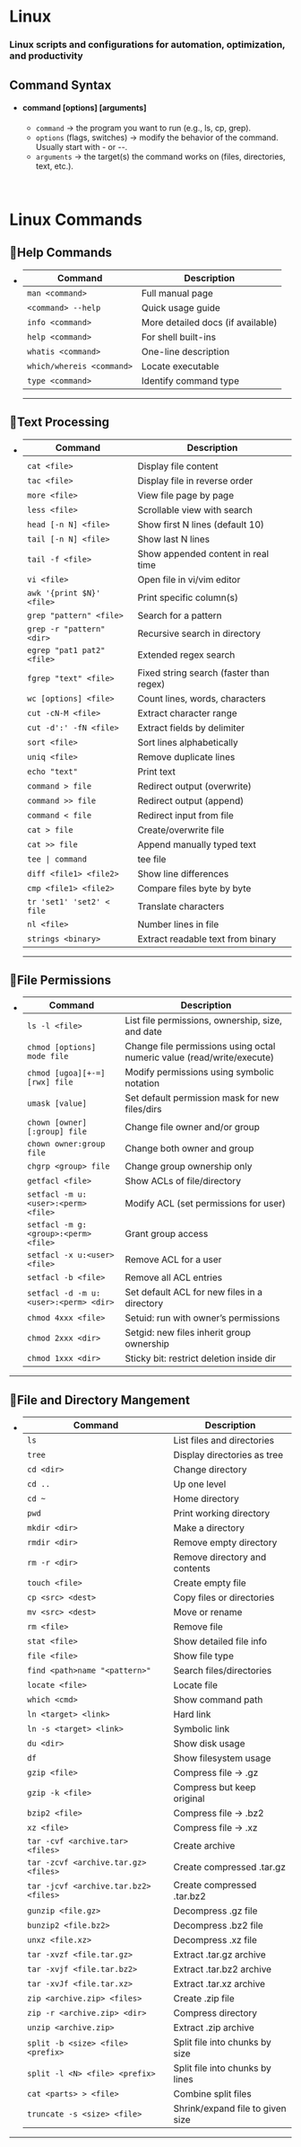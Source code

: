 # Linux

### Linux scripts and configurations for automation, optimization, and productivity

## Command Syntax

- #### command [options] [arguments]
  - `command` → the program you want to run (e.g., ls, cp, grep).
  - `options` (flags, switches) → modify the behavior of the command. Usually start with - or --.
  - `arguments` → the target(s) the command works on (files, directories, text, etc.).

<br>

# Linux Commands

## 🔹Help Commands

- | Command                   | Description                       |
  | ------------------------- | --------------------------------- |
  | `man <command>`           | Full manual page                  |
  | `<command> --help`        | Quick usage guide                 |
  | `info <command>`          | More detailed docs (if available) |
  | `help <command>`          | For shell built-ins               |
  | `whatis <command>`        | One-line description              |
  | `which/whereis <command>` | Locate executable                 |
  | `type <command>`          | Identify command type             |
  ***

## 🔹Text Processing

- | Command                    | Description                             |
  | -------------------------- | --------------------------------------- |
  |                            |                                         |
  | `cat <file>`               | Display file content                    |
  | `tac <file>`               | Display file in reverse order           |
  | `more <file>`              | View file page by page                  |
  | `less <file>`              | Scrollable view with search             |
  | `head [-n N] <file>`       | Show first N lines (default 10)         |
  | `tail [-n N] <file>`       | Show last N lines                       |
  | `tail -f <file>`           | Show appended content in real time      |
  | `vi <file>`                | Open file in vi/vim editor              |
  | `awk '{print $N}' <file>`  | Print specific column(s)                |
  | `grep "pattern" <file>`    | Search for a pattern                    |
  | `grep -r "pattern" <dir>`  | Recursive search in directory           |
  | `egrep "pat1 pat2" <file>` | Extended regex search                   |
  | `fgrep "text" <file>`      | Fixed string search (faster than regex) |
  | `wc [options] <file>`      | Count lines, words, characters          |
  | `cut -cN-M <file>`         | Extract character range                 |
  | `cut -d':' -fN <file>`     | Extract fields by delimiter             |
  | `sort <file>`              | Sort lines alphabetically               |
  | `uniq <file>`              | Remove duplicate lines                  |
  | `echo "text"`              | Print text                              |
  | `command > file`           | Redirect output (overwrite)             |
  | `command >> file`          | Redirect output (append)                |
  | `command < file`           | Redirect input from file                |
  | `cat > file`               | Create/overwrite file                   |
  | `cat >> file`              | Append manually typed text              |
  | `tee \| command`           | tee file                                |
  | `diff <file1> <file2>`     | Show line differences                   |
  | `cmp <file1> <file2>`      | Compare files byte by byte              |
  | `tr 'set1' 'set2' < file`  | Translate characters                    |
  | `nl <file>`                | Number lines in file                    |
  | `strings <binary>`         | Extract readable text from binary       |

  ***

## 🔹File Permissions

- | Command                               | Description                                                            |
  | ------------------------------------- | ---------------------------------------------------------------------- |
  | `ls -l <file>`                        | List file permissions, ownership, size, and date                       |
  | `chmod [options] mode file`           | Change file permissions using octal numeric value (read/write/execute) |
  | `chmod [ugoa][+-=][rwx] file`         | Modify permissions using symbolic notation                             |
  | `umask [value]`                       | Set default permission mask for new files/dirs                         |
  | `chown [owner][:group] file`          | Change file owner and/or group                                         |
  | `chown owner:group file`              | Change both owner and group                                            |
  | `chgrp <group> file`                  | Change group ownership only                                            |
  | `getfacl <file>`                      | Show ACLs of file/directory                                            |
  | `setfacl -m u:<user>:<perm> <file>`   | Modify ACL (set permissions for user)                                  |
  | `setfacl -m g:<group>:<perm> <file>`  | Grant group access                                                     |
  | `setfacl -x u:<user> <file>`          | Remove ACL for a user                                                  |
  | `setfacl -b <file>`                   | Remove all ACL entries                                                 |
  | `setfacl -d -m u:<user>:<perm> <dir>` | Set default ACL for new files in a directory                           |
  | `chmod 4xxx <file>`                   | Setuid: run with owner’s permissions                                   |
  | `chmod 2xxx <dir>`                    | Setgid: new files inherit group ownership                              |
  | `chmod 1xxx <dir>`                    | Sticky bit: restrict deletion inside dir                               |

---

## 🔹File and Directory Mangement

- | Command                               | Description                      |
  | ------------------------------------- | -------------------------------- |
  | `ls`                                  | List files and directories       |
  | `tree`                                | Display directories as tree      |
  | `cd <dir>`                            | Change directory                 |
  | `cd ..`                               | Up one level                     |
  | `cd ~`                                | Home directory                   |
  | `pwd`                                 | Print working directory          |
  | `mkdir <dir>`                         | Make a directory                 |
  | `rmdir <dir>`                         | Remove empty directory           |
  | `rm -r <dir>`                         | Remove directory and contents    |
  | `touch <file>`                        | Create empty file                |
  | `cp <src> <dest>`                     | Copy files or directories        |
  | `mv <src> <dest>`                     | Move or rename                   |
  | `rm <file>`                           | Remove file                      |
  | `stat <file>`                         | Show detailed file info          |
  | `file <file>`                         | Show file type                   |
  | `find <path>name "<pattern>"`         | Search files/directories         |
  | `locate <file>`                       | Locate file                      |
  | `which <cmd>`                         | Show command path                |
  | `ln <target> <link>`                  | Hard link                        |
  | `ln -s <target> <link>`               | Symbolic link                    |
  | `du <dir>`                            | Show disk usage                  |
  | `df`                                  | Show filesystem usage            |
  | `gzip <file>`                         | Compress file → .gz              |
  | `gzip -k <file>`                      | Compress but keep original       |
  | `bzip2 <file>`                        | Compress file → .bz2             |
  | `xz <file>`                           | Compress file → .xz              |
  | `tar -cvf <archive.tar> <files>`      | Create archive                   |
  | `tar -zcvf <archive.tar.gz> <files>`  | Create compressed .tar.gz        |
  | `tar -jcvf <archive.tar.bz2> <files>` | Create compressed .tar.bz2       |
  | `gunzip <file.gz>`                    | Decompress .gz file              |
  | `bunzip2 <file.bz2>`                  | Decompress .bz2 file             |
  | `unxz <file.xz>`                      | Decompress .xz file              |
  | `tar -xvzf <file.tar.gz>`             | Extract .tar.gz archive          |
  | `tar -xvjf <file.tar.bz2>`            | Extract .tar.bz2 archive         |
  | `tar -xvJf <file.tar.xz>`             | Extract .tar.xz archive          |
  | `zip <archive.zip> <files>`           | Create .zip file                 |
  | `zip -r <archive.zip> <dir>`          | Compress directory               |
  | `unzip <archive.zip>`                 | Extract .zip archive             |
  | `split -b <size> <file> <prefix>`     | Split file into chunks by size   |
  | `split -l <N> <file> <prefix>`        | Split file into chunks by lines  |
  | `cat <parts> > <file>`                | Combine split files              |
  | `truncate -s <size> <file>`           | Shrink/expand file to given size |

---
